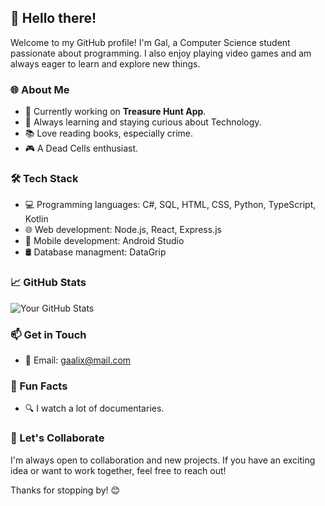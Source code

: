 ## 👋 Hello there!

Welcome to my GitHub profile! I'm Gal, a Computer Science student passionate about programming. I also enjoy playing video games and am always eager to learn and explore new things.

### 🌐 About Me

- 🚀 Currently working on **Treasure Hunt App**.
- 🌱 Always learning and staying curious about Technology.
- 📚 Love reading books, especially crime.
- 🎮 A Dead Cells enthusiast.

### 🛠️ Tech Stack

- 💻 Programming languages: C#, SQL, HTML, CSS, Python, TypeScript, Kotlin
- 🌐 Web development: Node.js, React, Express.js 
- 📱 Mobile development: Android Studio
- 🛢️ Database managment: DataGrip

### 📈 GitHub Stats

![Your GitHub Stats](https://github-readme-stats.vercel.app/api?username=Gaalix&show_icons=true&count_private=true&hide=contribs,prs&theme=radical)

### 📫 Get in Touch

- 📧 Email: gaalix@mail.com

### 🌟 Fun Facts

- 🔍 I watch a lot of documentaries.

### 🤝 Let's Collaborate

I'm always open to collaboration and new projects. If you have an exciting idea or want to work together, feel free to reach out!

Thanks for stopping by! 😊


  

<!---
Gaalix/Gaalix is a ✨ special ✨ repository because its `README.md` (this file) appears on your GitHub profile.
You can click the Preview link to take a look at your changes.
--->
